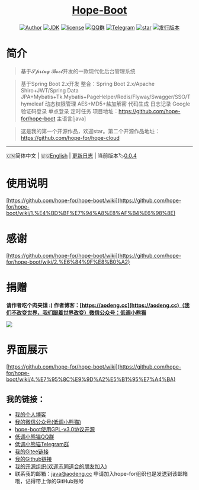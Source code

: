 <h1 align="center"><a href="https://github.com/java-aodeng" target="_blank">Hope-Boot</a></h1>

<p align="center">
<a href="https://aodeng.cc"><img alt="Author" src="https://img.shields.io/badge/author-%E4%BD%8E%E8%B0%83%E5%B0%8F%E7%86%8A%E7%8C%AB-blue.svg"/></a>
<a href="https://github.com/hope-for/hope-boot"><img alt="JDK" src="https://img.shields.io/badge/JDK-1.8-orange.svg"/></a>
<a href="https://github.com/hope-for/hope-boot/blob/master/LICENSE"><img alt="license" src="https://img.shields.io/github/license/java-aodeng/hope.svg?style=flat-square"/></a>
<a href="https://jq.qq.com/?_wv=1027&k=574chhz"><img alt="QQ群" src="https://img.shields.io/badge/chat-%E4%BD%8E%E8%B0%83%E5%B0%8F%E7%86%8A%E7%8C%ABQQ%E7%BE%A4-yellow.svg"/></a>
<a href="https://t.me/joinchat/LSsyBxVKLGEkF5MtIhg6TQ"><img alt="Telegram" src="https://img.shields.io/badge/telegram-%E4%BD%8E%E8%B0%83%E5%B0%8F%E7%86%8A%E7%8C%AB--%E5%AE%98%E6%96%B9%E9%83%A8%E8%90%BD-orange.svg"/></a>
<a href="https://github.com/hope-for/hope-boot"><img alt="star" src="https://img.shields.io/github/stars/hope-for/hope-boot.svg?label=Stars&style=social"/></a>
<a href="https://github.com/hope-for/hope-boot/releases"><img alt="发行版本" src="https://img.shields.io/badge/release-%E5%8F%91%E8%A1%8C%E7%89%88%E6%9C%AC-red.svg"/></a>
</p>

# 简介

> 基于𝓢𝓹𝓻𝓲𝓷𝓰 𝓑𝓸𝓸𝓽开发的一款现代化后台管理系统

> 基于Spring Boot 2.x开发 整合：Spring Boot 2.x/Apache Shiro+JWT/Spring Data JPA+Mybatis+Tk.Mybatis+PageHelper/Redis/Flyway/Swagger/SSO/Thymeleaf 动态权限管理 AES+MD5+盐加解密 代码生成 日志记录 Google验证码登录 单点登录 定时任务 项目地址：https://github.com/hope-for/hope-boot 主语言[java]

> 这是我的第一个开源作品，欢迎star。第二个开源作品地址：https://github.com/hope-for/hope-cloud
------------------------------

🇨🇳简体中文 | 🇺🇸[English](./README-2.md) | [更新日志](https://github.com/hope-for/hope-boot/commits/master) | 当前版本:label:[0.0.4](https://github.com/hope-for/hope-boot)

# 使用说明

[https://github.com/hope-for/hope-boot/wiki](https://github.com/hope-for/hope-boot/wiki/1.%E4%BD%BF%E7%94%A8%E8%AF%B4%E6%98%8E)

# 感谢

[https://github.com/hope-for/hope-boot/wiki](https://github.com/hope-for/hope-boot/wiki/2.%E6%84%9F%E8%B0%A2)

# 捐赠

**请作者吃个肉夹馍 :) 作者博客：[https://aodeng.cc](https://aodeng.cc)（我们不改变世界，我们跟着世界改变）微信公众号：低调小熊猫**

![](https://i.loli.net/2018/12/31/5c29d3b18826d.png)

# 界面展示

[https://github.com/hope-for/hope-boot/wiki](https://github.com/hope-for/hope-boot/wiki/4.%E7%95%8C%E9%9D%A2%E5%B1%95%E7%A4%BA)

## 我的链接：

- [我的个人博客](https://aodeng.cc)
- [我的微信公众号(低调小熊猫)](https://mp.weixin.qq.com/s/l5t8WSCG_-shiD4BPpLYiw) 
- [hope-boot使用GPL-v3.0协议开源](https://github.com/hope-for/hope-boot/blob/master/LICENSE)
- [低调小熊猫QQ群](https://jq.qq.com/?_wv=1027&k=5y4H7Nz) 
- [低调小熊猫Telegram群](https://t.me/joinchat/LSsyBxVKLGEkF5MtIhg6TQ)
- [我的Gitee链接](https://gitee.com/java-aodeng)
- [我的Github链接](https://github.com/java-aodeng)
- [我的开源组织(欢迎志同道合的朋友加入)](https://github.com/hope-for)
- 联系我的邮箱：java@aodeng.cc 申请加入hope-for组织也是发送到该邮箱哦，记得带上你的GitHub账号